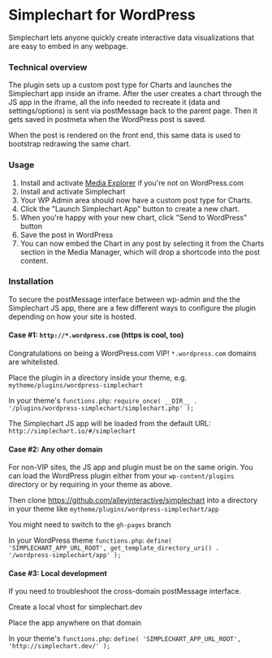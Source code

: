 # Simplechart for WordPress

Simplechart lets anyone quickly create interactive data visualizations that are easy to embed in any webpage.

### Technical overview

The plugin sets up a custom post type for Charts and launches the Simplechart app inside an iframe. After the user creates a chart through the JS app in the iframe, all the info needed to recreate it (data and settings/options) is sent via postMessage back to the parent page. Then it gets saved in postmeta when the WordPress post is saved.

When the post is rendered on the front end, this same data is used to bootstrap redrawing the same chart.

### Usage

1. Install and activate [Media Explorer](https://github.com/Automattic/media-explorer) if you're not on WordPress.com
1. Install and activate Simplechart
1. Your WP Admin area should now have a custom post type for Charts.
1. Click the "Launch Simplechart App" button to create a new chart.
1. When you're happy with your new chart, click "Send to WordPress" button
1. Save the post in WordPress
1. You can now embed the Chart in any post by selecting it from the Charts section in the Media Manager, which will drop a shortcode into the post content.

### Installation

To secure the postMessage interface between wp-admin and the the Simplechart JS app, there are a few different ways to configure the plugin depending on how your site is hosted.

#### Case #1: `http://*.wordpress.com` (https is cool, too)

Congratulations on being a WordPress.com VIP! `*.wordpress.com` domains are whitelisted.

Place the plugin in a directory inside your theme, e.g.  `mytheme/plugins/wordpress-simplechart`

In your theme's `functions.php`:
`require_once( __DIR__ . '/plugins/wordpress-simplechart/simplechart.php' );`

The Simplechart JS app will be loaded from the default URL:
`http://simplechart.io/#/simplechart`

#### Case #2: Any other domain

For non-VIP sites, the JS app and plugin must be on the same origin. You can load the WordPress plugin either from your `wp-content/plugins` directory or by requiring in your theme as above.

Then clone https://github.com/alleyinteractive/simplechart into a directory in your theme like `mytheme/plugins/wordpress-simplechart/app`

You might need to switch to the `gh-pages` branch

In your WordPress theme `functions.php`:
`define( 'SIMPLECHART_APP_URL_ROOT', get_template_directory_uri() . '/wordpress-simplechart/app' );`

#### Case #3: Local development

If you need to troubleshoot the cross-domain postMessage interface.

Create a local vhost for simplechart.dev

Place the app anywhere on that domain

In your theme's `functions.php`:
`define( 'SIMPLECHART_APP_URL_ROOT', 'http://simplechart.dev/' );`
